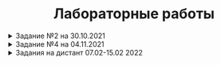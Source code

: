 <h1 align="center">Лабораторные работы</h1>

<details>
<summary>Задание №2 на 30.10.2021</summary>

1- https://github.com/MolchanovArtemPerm/Labs_PSTU/blob/main/Lab1.cpp

2- https://github.com/MolchanovArtemPerm/Labs_PSTU/blob/main/Lab2.cpp
</details>

<details>
<summary>Задание №4 на 04.11.2021</summary>

<h4> Структура программы: </h4>

1 - https://github.com/MolchanovArtemPerm/Labs_PSTU/blob/main/Structure2.1.cpp

2 - https://github.com/MolchanovArtemPerm/Labs_PSTU/blob/main/Structure2.2.cpp

3 - https://github.com/MolchanovArtemPerm/Labs_PSTU/blob/main/Structure2.3.cpp

<h4> Типы данных: </h4>

1 - https://github.com/MolchanovArtemPerm/Labs_PSTU/blob/main/DataTypes.2.1.cpp

2 - https://github.com/MolchanovArtemPerm/Labs_PSTU/blob/main/DataTypes.2.2.cpp

<h4> Ввод-Вывод: </h4>

1 - https://github.com/MolchanovArtemPerm/Labs_PSTU/blob/main/Input.2.1.cpp

2 - https://github.com/MolchanovArtemPerm/Labs_PSTU/blob/main/Input.2.2.cpp
</details>

<details>
<summary>Задания на дистант 07.02-15.02 2022 </summary>

  9- <a href="https://github.com/MolchanovArtemPerm/Labs_PSTU/blob/d717131737f8e9f57469bedc0a068661c9cf62fe/9-ElementZ.cpp">Задача с элементом z</a>

2
</details>
